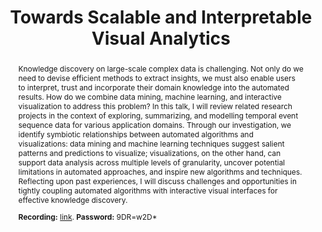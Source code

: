 --- 
key: leo
speaker: Leo Zhicheng Liu
website: https://www.zcliu.org/
affiliation: University of Maryland College Park
title: Towards Scalable and Interpretable Visual Analytics
time: 1:10pm - 2:10pm
picture: leo.png
picture-note: Leo Zhicheng Liu
slides: 
bio: |
    Dr. Zhicheng Liu is an assistant professor in the department of computer science at University of Maryland. His research focuses on scalable methods to represent and interact with complex data, as well as techniques and systems to support the design and authoring of expressive data visualizations. Before joining UMD, he worked at Adobe Research as a research scientist and Stanford University as a postdoc fellow. He obtained his PhD at Georgia Tech. His work has been recognized with a Test-of-Time award at IEEE VIS, and multiple Best Paper Awards and Honorable Mentions at ACM CHI and IEEE VIS.


abstract: | 
    Knowledge discovery on large-scale complex data is challenging. Not only do we need to devise efficient methods to extract insights, we must also enable users to interpret, trust and incorporate their domain knowledge into the automated results. How do we combine data mining, machine learning, and interactive visualization to address this problem? In this talk, I will review related research projects in the context of exploring, summarizing, and modelling temporal event sequence data for various application domains. Through our investigation, we identify symbiotic relationships between automated algorithms and visualizations:  data mining and machine learning techniques suggest salient patterns and predictions to visualize; visualizations, on the other hand, can support data analysis across multiple levels of granularity, uncover potential limitations in automated approaches, and inspire new algorithms and techniques. Reflecting upon past experiences, I will discuss challenges and opportunities in tightly coupling automated algorithms with interactive visual interfaces for effective knowledge discovery. <br>

    <b>Recording:</b> <a href="https://univienna.zoom.us/rec/play/ssphPC49d7lgzzKWx4SIzDZH6Zusv-IkF7zoTZRJq8rfQ5Gp6neq6h-YwGE-h-8wpyv9VDCAi7FlLM5A.Zgh07mC1HnyI_oMS?autoplay=true&continueMode=true&startTime=1660504446000">link</a>. <b>Password:</b> 9DR=w2D*

---